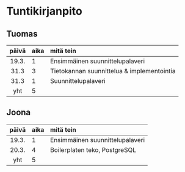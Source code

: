 # Tuntikirjanpito

## Tuomas
| päivä | aika | mitä tein  |
| :----:|:-----| :-----|
| 19.3. | 1    | Ensimmäinen suunnittelupalaveri |
| 31.3  | 3    | Tietokannan suunnittelua & implementointia |
| 31.3  | 1    | Suunnittelupalaveri |
| yht   | 5    | | 

## Joona
| päivä | aika | mitä tein  |
| :----:|:-----| :-----|
| 19.3. | 1    | Ensimmäinen suunnittelupalaveri |
| 20.3. | 4    | Boilerplaten teko, PostgreSQL |
| yht   | 5    | | 